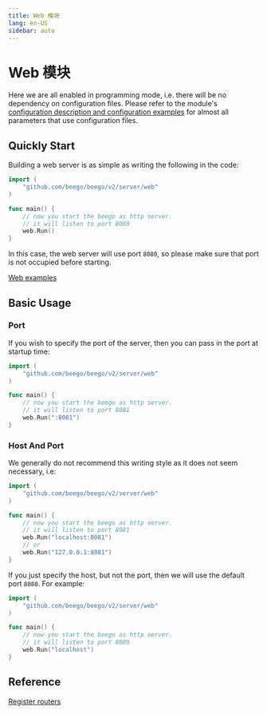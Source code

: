 ```yaml
---
title: Web 模块
lang: en-US
sidebar: auto
---
```


# Web 模块

Here we are all enabled in programming mode, i.e. there will be no dependency on configuration files. Please refer to the module's [configuration description and configuration examples](./config.md) for almost all parameters that use configuration files.

## Quickly Start

Building a web server is as simple as writing the following in the code:

```go
import (
	"github.com/beego/beego/v2/server/web"
)

func main() {
	// now you start the beego as http server.
	// it will listen to port 8080
	web.Run()
}
```

In this case, the web server will use port `8080`, so please make sure that port is not occupied before starting.

[Web examples](https://github.com/beego/beego-example/blob/master/httpserver/basic/main.go)

## Basic Usage

### Port

If you wish to specify the port of the server, then you can pass in the port at startup time:

```go
import (
    "github.com/beego/beego/v2/server/web"
)

func main() {
	// now you start the beego as http server.
	// it will listen to port 8081
	web.Run(":8081")
}
```

### Host And Port

We generally do not recommend this writing style as it does not seem necessary, i.e:

```go
import (
    "github.com/beego/beego/v2/server/web"
)

func main() {
	// now you start the beego as http server.
	// it will listen to port 8081
	web.Run("localhost:8081")
	// or
	web.Run("127.0.0.1:8081")
}
```

If you just specify the host, but not the port, then we will use the default port `8080`. For example:

```go
import (
    "github.com/beego/beego/v2/server/web"
)

func main() {
	// now you start the beego as http server.
	// it will listen to port 8080
	web.Run("localhost")
}
```

## Reference

[Register routers](./router/README.md)
